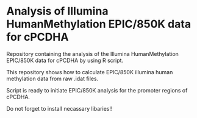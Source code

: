 # Analysis of Illumina HumanMethylation EPIC/850K data for cPCDHA

Repository containing the analysis of the Illumina HumanMethylation EPIC/850K data for cPCDHA by using R script.

This repository shows how to calculate EPIC/850K illumina human methylation data from raw .idat files.

Script is ready to initiate EPIC/850K analysis for the promoter regions of cPCDHA.

Do not forget to install necassary libaries!!

